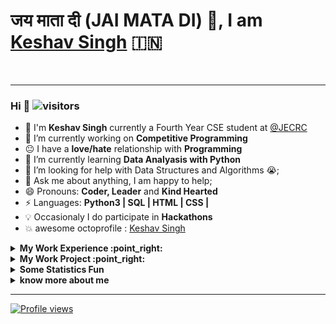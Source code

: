 <!-- <div align='center'>
<h1>:sagittarius:<a href='https://keshavsingh4522.github.io/'>Keshav Singh</a></h1>:india:

</div> -->
# जय माता दी (JAI MATA DI) :pray:, I am  [Keshav Singh](https://keshavsingh4522.github.io/)  :india:
<!-- [![Linkedin Badge](https://img.shields.io/badge/-Keshav_Singh-blue?style=round-square&logo=Linkedin&logoColor=white&link=https://www.linkedin.com/in/keshavsingh4522)](https://www.linkedin.com/in/keshavsingh4522) [![Twitter Badge](https://img.shields.io/badge/-@Keshavsingh4522-1ca0f1?style=round-square&labelColor=1ca0f1&logo=twitter&logoColor=white&link=https://twitter.com/Keshavsingh4522)](https://twitter.com/Keshavsingh4522) [![Gmail Badge](https://img.shields.io/badge/-keshavsingh4522@gmail.com-c14438?style=round-square&logo=Gmail&logoColor=white&link=mailto:keshavsingh4522@gmail.com)](mailto:keshavsingh4522.com) -->

<br/>
<!-- https://cdn.jsdelivr.net/npm/simple-icons@v3/icons/ -->

****

### Hi  👋  ![visitors](https://visitor-badge.glitch.me/badge?page_id=https://github.com/keshavsingh4522)

- :school: I'm **Keshav Singh** currently a Fourth Year CSE student at <a href="https://jecrcfoundation.com/">@JECRC  </a>
- 🔭 I’m currently working on  **Competitive Programming**
- :neutral_face: I have a **love/hate** relationship with **Programming**
- 🌱 I’m currently learning **Data Analyasis with Python**
- 🤔 I’m looking for help with Data Structures and Algorithms 😭;
- 💬 Ask me about anything, I am happy to help;
- 😄 Pronouns: **Coder, Leader** and **Kind Hearted**
- ⚡ Languages: **Python3 | SQL | HTML | CSS |**
- :bulb: Occasionaly I do participate in **Hackathons**
- :boom: awesome octoprofile : [Keshav Singh](https://octoprofile.now.sh/user?id=keshavsingh4522)

<!-- ### My Work Experience :point_right:

| Job Name | Roles & responsibilities | Duration |
| ----- | ------ | ----- |
| **Problem Setter(Procode)** | Setting Problems ranging from easy to medium and hard levels | March 2020 - Present | -->
<details>
<summary><b> My Work Experience :point_right: </b></summary>
<table>
  <thead>
    <tr>
      <th>Job Name</th>
      <th>Roles & responsibilities</th>
      <th>Duration</th>
    </tr>
  </thead>
  <tbody>
    <tr>
      <td><b>Problem Setter(Procode)</b></td>
      <td>Setting Problems ranging from easy to medium and hard levels</td>
      <td>March 2020 - Present</td>
    </tr>
  </tbody>
</table>
</details>



<details>
<summary><b> My Work Project :point_right:</b></summary>
<table>
  <thead>
    <tr>
      <th>Project Name</th>
      <th>Skills used</th>
    </tr>
  </thead>
  <tbody>
    <tr>
      <td><a href='https://keshavsingh4522.github.io/Projects/Calculator/'>Calculator</a></td>
      <td>Html,Css</td>
    </tr>
    <tr>
      <td><a href='https://keshavsingh4522.github.io/Projects/Wordpad/'>Wordpad</a></td>
      <td>Html,Css,Javascript</td>
    </tr>
    <tr>
      <td><a href='https://keshavsingh4522.github.io/music-player/'>Music Player</a></td>
      <td>HTML,HTML5,CSS,CSS3,Javascript,jQuery</td>
    </tr>
  </tbody>
</table>
</details>


<!-- ### Some Statistics Fun

![Keshav Singh's github stats](https://github-readme-stats.vercel.app/api/top-langs/?username=keshavsingh4522&theme=radical&hide_langs_below=4) ![Keshav Singh's TOp Langs](https://github-readme-stats.vercel.app/api?username=keshavsingh4522&show_icons=true&theme=radical) -->
<details>
<summary><b> Some Statistics Fun </b></summary>
<img src='https://github-readme-stats.vercel.app/api/top-langs/?username=keshavsingh4522&theme=radical&hide_langs_below=4'/>
<img src='https://github-readme-stats.vercel.app/api?username=keshavsingh4522&show_icons=true&theme=radical' />
</details>


<details>
<summary><b> know more about me </b></summary>
- <a href="https://discord.gg/eDTmKjr" title='Discord' > <img align="left" alt="Keshav's Discord" width="22px" src="https://cdn.jsdelivr.net/npm/simple-icons@v3/icons/discord.svg" /> </a> <a href="https://twitter.com/Keshavsingh4522" title='Twitter'> <img align="left" alt="Abhishek Naidu | Twitter" width="22px" src="https://cdn.jsdelivr.net/npm/simple-icons@v3/icons/twitter.svg" /> </a> <a href="https://www.linkedin.com/in/keshavsingh4522/" title='Linkedin'> <img align="left" alt="Keshav's LinkdeIN" width="22px" src="https://cdn.jsdelivr.net/npm/simple-icons@v3/icons/linkedin.svg" /> </a> <a href="https://t.me/keshavsingh3197" title='Telegram'> <img align="left" alt="Keshav's Telegram" width="22px" src="https://cdn.jsdelivr.net/npm/simple-icons@v3/icons/telegram.svg" /> </a> <a href="https://www.instagram.com/keshavsingh3197/" title='Instagram'> <img align="left" alt="Keshav's Instagram" width="22px" src="https://cdn.jsdelivr.net/npm/simple-icons@v3/icons/instagram.svg" /> </a> <a href="https://www.reddit.com/user/keshavsingh4522/" title='reddit'> <img align="left" alt="Keshav's Reddit" width="22px" src="https://cdn.jsdelivr.net/npm/simple-icons@v3/icons/reddit.svg" /> </a> <a href="https://www.facebook.com/keshavsingh4522/" title='Facebook'> <img align="left" alt="Keshav's facebook" width="22px" src="https://cdn.jsdelivr.net/npm/simple-icons@3.2.0/icons/facebook.svg" /> </a> <a href="https://dev.to/keshavsingh4522" title='Dev'> <img align="left" alt="Keshav's Dev" width="22px" src="https://cdn.jsdelivr.net/npm/simple-icons@3.2.0/icons/dev-dot-to.svg" /> </a> <a href="https://stackoverflow.com/users/11732730/keshav-singh" title='stackoverflow'> <img align="left" alt="Keshav's stackoverflow" width="22px" src="https://cdn.jsdelivr.net/npm/simple-icons@3.2.0/icons/stackoverflow.svg" /> </a> <a href="https://medium.com/@keshavsingh4522" title='Medium'> <img align="left" alt="Keshav's Medium" width="22px" src="https://cdn.jsdelivr.net/npm/simple-icons@3.2.0/icons/medium.svg" /> </a>

<hr />

<a href="https://www.hackerrank.com/keshavdev4522" title='Hackerrank'> <img align="left" alt="Keshav's hackerrank" width="22px" src="https://cdn.jsdelivr.net/npm/simple-icons@3.2.0/icons/hackerrank.svg" /></a> <a href="https://auth.geeksforgeeks.org/user/keshavsingh4522/practice/" title='geeksforgeeks'> <img align="left" alt="Keshav's geeksforgeeks" width="22px" src="https://cdn.jsdelivr.net/npm/simple-icons@3.2.0/icons/geeksforgeeks.svg" /> </a>
<a href="https://leetcode.com/keshavsingh4522/" title='Leetcode'> <img align="left" alt="Keshav's Leetcode" width="22px" src="https://cdn.jsdelivr.net/npm/simple-icons@v3/icons/leetcode.svg" /> </a> <a href="https://www.codechef.com/users/keshavsingh452" title='Codechef'> <img align="left" alt="Keshav's Codechef" width="22px" src="https://cdn.jsdelivr.net/npm/simple-icons@v3/icons/codechef.svg" /><a href="https://www.hackerearth.com/@keshavsingh4522" title='hackerearth'> <img align="left" alt="Keshav's hackerearth" width="22px" src="https://cdn.jsdelivr.net/npm/simple-icons@3.2.0/icons/hackerearth.svg" /></a></a> <a href="https://www.coursera.org/user/8542c0b39f262d511098469141e8dd70" title='Coursera'> <img align="left" alt="Keshav's Coursera" width="22px" src="https://cdn.jsdelivr.net/npm/simple-icons@3.2.0/icons/coursera.svg" /> </a> <a href="https://www.datacamp.com/profile/keshavsinghcse21" title='Datacamp'> <img align="left" alt="Keshav's Datacamp" width="22px" src="https://cdn.jsdelivr.net/npm/simple-icons@3.2.0/icons/datacamp.svg" /> </a> <a href="https://codepen.io/keshavsingh4522" title='Codepen'> <img align="left" alt="Keshav's Codepen" width="22px" src="https://cdn.jsdelivr.net/npm/simple-icons@3.2.0/icons/codepen.svg" /> </a>

<hr />

<a href="https://soundcloud.com/keshav-singh-175228013/" title='soundcloud'> <img align="left" alt="Keshav's soundcloud" width="22px" src="https://cdn.jsdelivr.net/npm/simple-icons@3.2.0/icons/soundcloud.svg" /> </a>
<a href="https://open.spotify.com/user/p64n25ysv3ip9qyjovma7gval" title='spotify'> <img align="left" alt="Keshav's spotify" width="22px" src="https://cdn.jsdelivr.net/npm/simple-icons@3.2.0/icons/spotify.svg" />
</a>

</details>



<!-- ### Connect with me :smiley:

- [![Linkedin Badge](https://img.shields.io/badge/-Linkedin-blue?style=round-square&logo=Linkedin&logoColor=white&link=https://www.linkedin.com/in/keshavsingh4522)](https://www.linkedin.com/in/keshavsingh4522)
- [![Gmail Badge](https://img.shields.io/badge/-Gmail.com-c14438?style=round-square&logo=Gmail&logoColor=white&link=mailto:keshavsingh4522@gmail.com)](mailto:keshavsingh4522.com)
- <a href="https://github.com/keshavsingh4522"><img src="https://img.shields.io/github/followers/keshavsingh4522.svg?label=GitHub&style=social" alt="GitHub"></a>
- <a href="https://twitter.com/Keshavsingh4522"><img src="https://img.shields.io/twitter/follow/Keshavsingh4522?label=Twitter&style=social" alt="Twitter"></a> -->

---

[![Profile views](http://hits.dwyl.com/keshavsingh4522/keshavsingh4522.svg)](http://hits.dwyl.com/keshavsingh4522/keshavsingh4522)   

<!-- ![Profile views](https://gpvc.arturio.dev/keshavsingh4522) -->

<!-- <div align="center">
    <img alt="Name" style="display: inline;" src="https://img.shields.io/badge/name-Keshav_Singh-brightgreen">
    <img alt="Age" style="display: inline;" src="https://img.shields.io/badge/16-Feb">
    <img alt="Language" style="display: inline;" src="https://img.shields.io/badge/language-|python-blue|Programmer-green">
</div> -->
<!--
**keshavsingh4522/keshavsingh4522** is a ✨ _special_ ✨ repository because its `README.md` (this file) appears on your GitHub profile.

Here are some ideas to get you started:

- 🔭 I’m currently working on ...
- 🌱 I’m currently learning ...
- 👯 I’m looking to collaborate on ...
- 🤔 I’m looking for help with ...
- 💬 Ask me about ...
- 📫 How to reach me: ...
- 😄 Pronouns: ...
- ⚡ Fun fact: ...
-->
